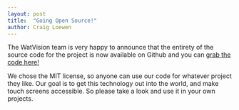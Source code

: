 ```yaml
---
layout: post
title:  "Going Open Source!"
author: Craig Loewen
---
```


The WatVision team is very happy to announce that the entirety of the source code for the project is now available on Github and you can [grab the code here!](https://github.com/watvision/Visionsystem)

We chose the MIT license, so anyone can use our code for whatever project they like. Our goal is to get this technology out into the world, and make touch screens accessible. So please take a look and use it in your own projects.